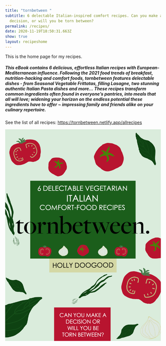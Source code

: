 ```yaml
---
title: "tornbetween "
subtitle: 6 delectable Italian-inspired comfort recipes. Can you make a
  decision, or will you be torn between?
permalink: /recipes/
date: 2020-11-19T18:50:31.663Z
show: true
layout: recipeshome
---
```

This is the home page for my recipes.

##### **This eBook contains 6 delicious, effortless Italian recipes with European-Mediterranean influence. Following the 2021 food trends of breakfast, nutrition-hacking and comfort foods, tornbetween features delectable dishes - from Seasonal Vegetable Frittatas, filling Lasagne, two stunning authentic Italian Pasta dishes and more... These recipes transform common ingredients often found in everyone’s pantries, into meals that *all* will love; widening your horizon on the endless potential these ingredients have to offer ~ impressing family and friends alike on your culinary repertoire.** 

See the list of all recipes: <https://tornbetween.netlify.app/allrecipes>

![tornbetween eBook recipe cover which has hand-drawn vegetable illustrations in the colours of Italy.](../uploads/ebook-coverpsd.jpg "tornbetween eBook recipe cover")